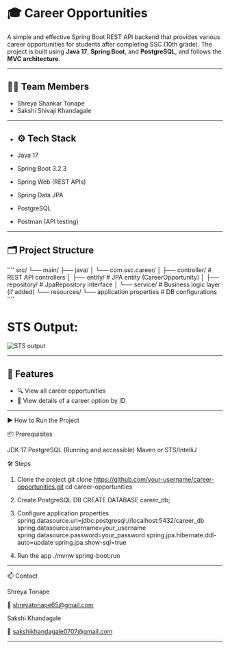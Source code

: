 # 🎓 Career Opportunities 

A simple and effective Spring Boot REST API backend that provides various career opportunities for students after completing SSC (10th grade). The project is built using **Java 17**, **Spring Boot**, and **PostgreSQL**, and follows the **MVC architecture**.

---

## 👨‍💻 Team Members

- Shreya Shankar Tonape
- Sakshi Shivaji Khandagale

---

- ## ⚙️ Tech Stack

- Java 17  
- Spring Boot 3.2.3  
- Spring Web (REST APIs)  
- Spring Data JPA  
- PostgreSQL  
- Postman (API testing)

 --- 
 ## 🗂️ Project Structure

''''
src/
└── main/
├── java/
│ └── com.ssc.career/
│ ├── controller/ # REST API controllers
│ ├── entity/ # JPA entity (CareerOpportunity)
│ ├── repository/ # JpaRepository interface
│ └── service/ # Business logic layer (if added)
└── resources/
└── application.properties # DB configurations
''''

# STS Output:

![STS output](https://github.com/user-attachments/assets/5045bb52-dc35-452b-8f20-c214748f22b6)


















---

## 📌 Features

- 🔍 View all career opportunities  
- 📄 View details of a career option by ID

----

▶️ How to Run the Project

📦 Prerequisites

JDK 17
PostgreSQL (Running and accessible)
Maven or STS/IntelliJ


🛠️ Steps

1) Clone the project
   git clone https://github.com/your-username/career-opportunities.git
cd career-opportunities


 2) Create PostgreSQL DB
   CREATE DATABASE career_db;


 3) Configure application.properties
   spring.datasource.url=jdbc:postgresql://localhost:5432/career_db
   spring.datasource.username=your_username
   spring.datasource.password=your_password
   spring.jpa.hibernate.ddl-auto=update
   spring.jpa.show-sql=true


4) Run the app
./mvnw spring-boot:run

---

📫 Contact

   Shreya Tonape
   
   📧 shreyatonape65@gmail.com

   Sakshi Khandagale
   
   📧 sakshikhandagale0707@gmail.com

---

